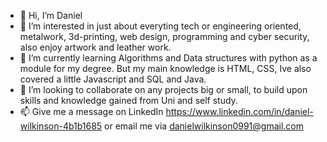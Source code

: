 - 👋 Hi, I’m Daniel
- 👀 I’m interested in just about everyting tech or engineering oriented, metalwork, 3d-printing, web design, programming and cyber security, also enjoy artwork and leather work.
- 🌱 I’m currently learning Algorithms and Data structures with python as a module for my degree. But my main knowledge is HTML, CSS, Ive also covered a little Javascript and SQL and Java.
- 💞️ I’m looking to collaborate on any projects big or small, to build upon skills and knowledge gained from Uni and self study.
- 📫 Give me a message on LinkedIn https://www.linkedin.com/in/daniel-wilkinson-4b1b1685 or email me via danielwilkinson0991@gmail.com

<!---
danjwilko/danjwilko is a ✨ special ✨ repository because its `README.md` (this file) appears on your GitHub profile.
You can click the Preview link to take a look at your changes.
--->
